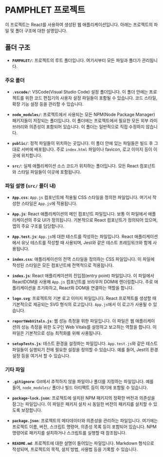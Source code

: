 # PAMPHLET 프로젝트

이 프로젝트는 React를 사용하여 생성된 웹 애플리케이션입니다. 아래는 프로젝트의 파일 및 폴더 구조에 대한 설명입니다.

## 폴더 구조

- **`PAMPHLET/`**: 프로젝트의 루트 폴더입니다. 여기서부터 모든 파일과 폴더가 관리됩니다.

### 주요 폴더

- **`.vscode/`**: VSCode(Visual Studio Code) 설정 폴더입니다. 이 폴더 안에는 프로젝트를 위한 코드 편집기의 사용자 설정 파일들이 포함될 수 있습니다. 코드 스타일, 확장 기능 설정 등을 관리할 수 있습니다.

- **`node_modules/`**: 프로젝트에서 사용되는 모든 NPM(Node Package Manager) 패키지들이 저장되는 폴더입니다. 이 폴더에는 프로젝트에서 필요한 모든 외부 라이브러리와 의존성이 포함되어 있습니다. 이 폴더는 일반적으로 직접 수정하지 않습니다.

- **`public/`**: 정적 파일들이 위치하는 곳입니다. 이 폴더 안에 있는 파일들은 빌드 후 그대로 서버에 배포됩니다. 주로 `index.html` 파일이나 favicon, 로고 이미지 등이 이곳에 위치합니다.

- **`src/`**: 실제 애플리케이션 소스 코드가 위치하는 폴더입니다. 모든 React 컴포넌트와 스타일 파일들이 이곳에 포함됩니다.

### 파일 설명 (`src/` 폴더 내)

- **`App.css`**: `App.js` 컴포넌트에 적용될 CSS 스타일을 정의한 파일입니다. 여기서 작성한 스타일은 `App.js`에 적용됩니다.

- **`App.js`**: React 애플리케이션의 메인 컴포넌트 파일입니다. 보통 이 파일에서 애플리케이션의 주요 UI가 정의됩니다. 기본적으로 React 컴포넌트가 정의되어 있으며, 앱의 주요 구조를 담당합니다.

- **`App.test.js`**: `App.js`에 대한 테스트를 작성하는 파일입니다. React 애플리케이션에서 유닛 테스트를 작성할 때 사용되며, Jest와 같은 테스트 프레임워크와 함께 사용됩니다.

- **`index.css`**: 애플리케이션의 전역 스타일을 정의하는 CSS 파일입니다. 이 파일에 작성된 스타일은 모든 컴포넌트에 전역적으로 적용됩니다.

- **`index.js`**: React 애플리케이션의 진입점(entry point) 파일입니다. 이 파일에서 ReactDOM을 사용해 `App.js` 컴포넌트를 브라우저 DOM에 렌더링합니다. 주로 애플리케이션을 초기화하고, React와 DOM을 연결하는 역할을 합니다.

- **`logo.svg`**: 프로젝트의 기본 로고 이미지 파일입니다. React 프로젝트를 생성할 때 기본적으로 제공되는 SVG 형식의 로고입니다. `App.js`에서 이 로고가 사용될 수 있습니다.

- **`reportWebVitals.js`**: 웹 성능 측정을 위한 파일입니다. 이 파일은 웹 애플리케이션의 성능 측정을 위한 도구인 Web Vitals를 설정하고 보고하는 역할을 합니다. 이 파일은 기본적으로 성능 최적화를 위해 사용됩니다.

- **`setupTests.js`**: 테스트 환경을 설정하는 파일입니다. `App.test.js`와 같은 테스트 파일들이 실행되기 전에 필요한 설정을 정의할 수 있습니다. 예를 들어, Jest의 환경 설정 등을 여기서 할 수 있습니다.

### 기타 파일

- **`.gitignore`**: Git에서 추적하지 않을 파일이나 폴더를 지정하는 파일입니다. 예를 들어, `node_modules/` 폴더나 빌드 아티팩트 등이 여기에 포함될 수 있습니다.

- **`package-lock.json`**: 프로젝트에 설치된 NPM 패키지의 정확한 버전과 의존성을 잠그는 파일입니다. 이 파일은 패키지 설치 시 동일한 버전의 패키지를 설치할 수 있도록 보장합니다.

- **`package.json`**: 프로젝트의 메타데이터와 의존성을 관리하는 파일입니다. 여기에는 프로젝트 이름, 버전, 스크립트 명령어, 의존성 목록 등이 포함되어 있습니다. NPM 명령어로 패키지를 설치하거나 스크립트를 실행할 때 참조됩니다.

- **`README.md`**: 프로젝트에 대한 설명이 들어있는 파일입니다. Markdown 형식으로 작성되며, 프로젝트의 목적, 설치 방법, 사용법 등을 기록할 수 있습니다.
